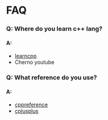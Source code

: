 # FAQ
### Q: Where do you learn c++ lang?
#### A: 
- [learncpp](https://www.learncpp.com)
- Cherno youtube
### Q: What reference do you use?
#### A:
- [cppreference](https://en.cppreference.com/w/)
- [cplusplus](https://cplusplus.com/reference/)



